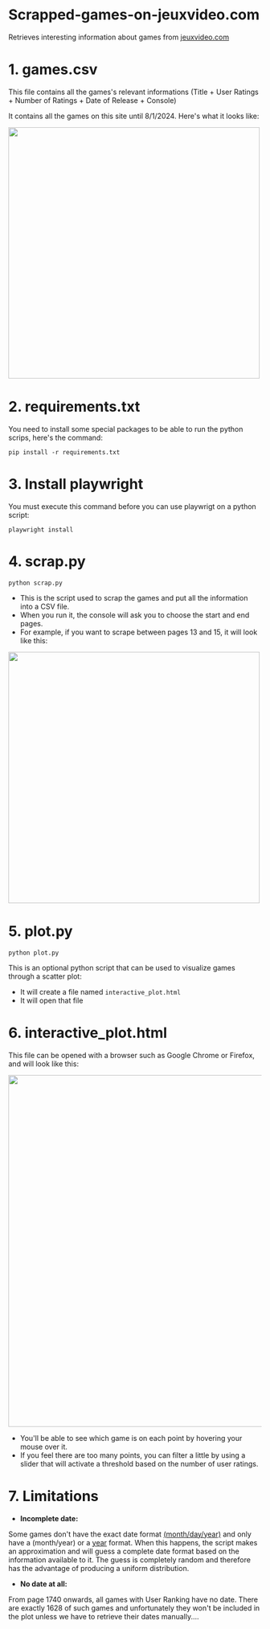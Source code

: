 # Scrapped-games-on-jeuxvideo.com
Retrieves interesting information about games from [jeuxvideo.com](https://www.jeuxvideo.com/tous-les-jeux/)

# 1. games.csv
This file contains all the games's relevant informations (Title + User Ratings + Number of Ratings + Date of Release + Console)

It contains all the games on this site until 8/1/2024. Here's what it looks like:

<img src="https://github.com/user-attachments/assets/361565d4-c0f3-4863-a71a-26e1dd3ee272" width="500" />

# 2. requirements.txt
You need to install some special packages to be able to run the python scrips, here's the command:
```
pip install -r requirements.txt
```

# 3. Install playwright
You must execute this command before you can use playwrigt on a python script:
```
playwright install
```

# 4. scrap.py
```
python scrap.py
```
- This is the script used to scrap the games and put all the information into a CSV file.
- When you run it, the console will ask you to choose the start and end pages. 
- For example, if you want to scrape between pages 13 and 15, it will look like this: 

<img src="https://github.com/user-attachments/assets/092f5152-98e7-4c9a-8ac2-3b4bba73c46c" width="500" />

# 5. plot.py
```
python plot.py
```
This is an optional python script that can be used to visualize games through a scatter plot:
- It will create a file named ```interactive_plot.html```
- It will open that file

# 6. interactive_plot.html
This file can be opened with a browser such as Google Chrome or Firefox, and will look like this:


<img src="https://github.com/user-attachments/assets/e0d9b11e-fe3f-4284-a7b2-e2cd965b69b7" width="700" />

- You'll be able to see which game is on each point by hovering your mouse over it.
- If you feel there are too many points, you can filter a little by using a slider that will activate a threshold based on the number of user ratings.

# 7. Limitations
- **Incomplete date:**

Some games don't have the exact date format [(month/day/year)](https://www.jeuxvideo.com/jeux/super-nintendo-snes/00004222-secret-of-evermore.htm) and only have a (month/year) or a [year](https://www.jeuxvideo.com/jeux/jeu-59021/) format.
When this happens, the script makes an approximation and will guess a complete date format based on the information available to it. The guess is completely random and therefore has the advantage of producing a uniform distribution.

- **No date at all:**

From page 1740 onwards, all games with User Ranking have no date. There are exactly 1628 of such games and unfortunately they won't be included in the plot unless we have to retrieve their dates manually....


